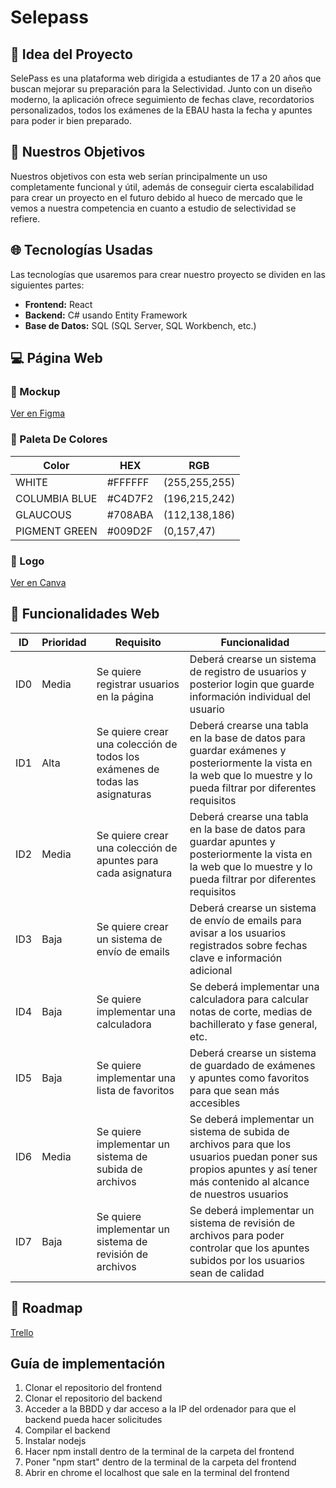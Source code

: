 # Selepass

## 📖 Idea del Proyecto
SelePass es una plataforma web dirigida a estudiantes de 17 a 20 años que buscan mejorar su preparación para la Selectividad. Junto con un diseño moderno, la aplicación ofrece seguimiento de fechas clave, recordatorios personalizados, todos los exámenes de la EBAU hasta la fecha y apuntes para poder ir bien preparado.

## 🎯 Nuestros Objetivos
Nuestros objetivos con esta web serían principalmente un uso completamente funcional y útil, además de conseguir cierta escalabilidad para crear un proyecto en el futuro debido al hueco de mercado que le vemos a nuestra competencia en cuanto a estudio de selectividad se refiere.

## 🌐 Tecnologías Usadas
Las tecnologías que usaremos para crear nuestro proyecto se dividen en las siguientes partes:

- **Frontend:** React
- **Backend:** C# usando Entity Framework
- **Base de Datos:** SQL (SQL Server, SQL Workbench, etc.)

## 💻 Página Web

### 💭 Mockup
[Ver en Figma](https://www.figma.com/design/m1nGkAvGkDCec9DQfVK4Da/SelePass?node-id=0-1&t=9kfdj9fZRGpYd9RT-1)

### 🎨 Paleta De Colores
| Color | HEX | RGB |
|--------|--------|----------------|
| WHITE | #FFFFFF | (255,255,255) |
| COLUMBIA BLUE | #C4D7F2 | (196,215,242) |
| GLAUCOUS | #708ABA | (112,138,186) |
| PIGMENT GREEN | #009D2F | (0,157,47) |

### 👀 Logo
[Ver en Canva](https://www.canva.com/design/DAGcD2iawhE/hbo78PWuoMGw2k1kDTBnmw/edit?utm_content=DAGcD2iawhE&utm_campaign=designshare&utm_medium=link2&utm_source=sharebutton)

## 🔗 Funcionalidades Web

| ID | Prioridad | Requisito | Funcionalidad |
|----|----------|-----------|---------------|
| ID0 | Media | Se quiere registrar usuarios en la página | Deberá crearse un sistema de registro de usuarios y posterior login que guarde información individual del usuario |
| ID1 | Alta | Se quiere crear una colección de todos los exámenes de todas las asignaturas | Deberá crearse una tabla en la base de datos para guardar exámenes y posteriormente la vista en la web que lo muestre y lo pueda filtrar por diferentes requisitos |
| ID2 | Media | Se quiere crear una colección de apuntes para cada asignatura | Deberá crearse una tabla en la base de datos para guardar apuntes y posteriormente la vista en la web que lo muestre y lo pueda filtrar por diferentes requisitos |
| ID3 | Baja | Se quiere crear un sistema de envío de emails | Deberá crearse un sistema de envío de emails para avisar a los usuarios registrados sobre fechas clave e información adicional |
| ID4 | Baja | Se quiere implementar una calculadora | Se deberá implementar una calculadora para calcular notas de corte, medias de bachillerato y fase general, etc. |
| ID5 | Baja | Se quiere implementar una lista de favoritos | Deberá crearse un sistema de guardado de exámenes y apuntes como favoritos para que sean más accesibles |
| ID6 | Media | Se quiere implementar un sistema de subida de archivos | Se deberá implementar un sistema de subida de archivos para que los usuarios puedan poner sus propios apuntes y así tener más contenido al alcance de nuestros usuarios |
| ID7 | Baja | Se quiere implementar un sistema de revisión de archivos | Se deberá implementar un sistema de revisión de archivos para poder controlar que los apuntes subidos por los usuarios sean de calidad |

## 📅 Roadmap
[Trello](https://trello.com/invite/b/67a9c39dc234b43d41638421/ATTIc2bcb962e34d1d953872ece5d60da616D042CCE0/selepass)

## Guía de implementación

1. Clonar el repositorio del frontend
2. Clonar el repositorio del backend
3. Acceder a la BBDD y dar acceso a la IP del ordenador para que el backend pueda hacer solicitudes
4. Compilar el backend
5. Instalar nodejs
6. Hacer npm install dentro de la terminal de la carpeta del frontend
7. Poner "npm start" dentro de la terminal de la carpeta del frontend
8. Abrir en chrome el localhost que sale en la terminal del frontend